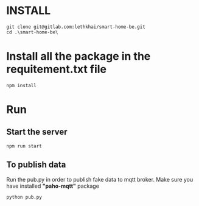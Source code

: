 # INSTALL

```
git clone git@gitlab.com:lethkhai/smart-home-be.git
cd .\smart-home-be\
```

# Install all the package in the requitement.txt file
```
npm install
```

# Run
## Start the server
```
npm run start
```
## To publish data
Run the pub.py in order to publish fake data to mqtt broker. Make sure you have installed **"paho-mqtt"** package
```
python pub.py
```
